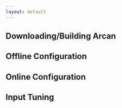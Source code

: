 ```yaml
---
layout: default
---
```


## Downloading/Building Arcan

## Offline Configuration

## Online Configuration

## Input Tuning
